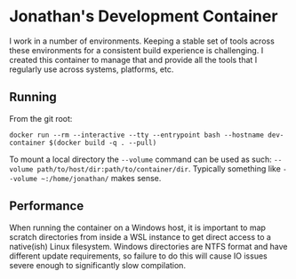 # Jonathan's Development Container

I work in a number of environments. Keeping a stable set of tools across these
environments for a consistent build experience is challenging. I created this
container to manage that and provide all the tools that I regularly use across
systems, platforms, etc.

## Running

From the git root:

```
docker run --rm --interactive --tty --entrypoint bash --hostname dev-container $(docker build -q . --pull)
```

To mount a local directory the `--volume` command can be used as such:
`--volume path/to/host/dir:path/to/container/dir`. Typically something like
`--volume ~:/home/jonathan/` makes sense.

## Performance

When running the container on a Windows host, it is important to map scratch
directories from inside a WSL instance to get direct access to a native(ish)
Linux filesystem. Windows directories are NTFS format and have different update
requirements, so failure to do this will cause IO issues severe enough to
significantly slow compilation.
